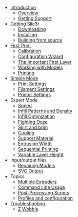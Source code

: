 <div id="manual-toc">

* [Introduction](/intro/overview.html)
    * [Overview](/intro/overview.html)
    * [Getting Support](/intro/getting-support.html)
* [Getting Slic3r](/getting-slic3r/getting-slic3r.html)
    * [Downloading](/getting-slic3r/getting-slic3r.html#downloading)
    * [Installing](/getting-slic3r/getting-slic3r.html#installing)
    * [Building from source](/getting-slic3r/getting-slic3r#building-from-source)
* [First Print](/first-print/calibration.html)
    * [Calibration](/first-print/calibration.html)
    * [Configuration Wizard](/first-print/configuration-wizard.html)
    * [The Important First Layer](/first-print/first-layer.html)
    * [Working with Models](/first-print/working-with-models.html)
    * [Printing](/first-print/printing.html)
* [Simple Mode](/simple-mode/simple-mode.html)
    * [Print Settings](/simple-mode/simple-mode.html#print-settings)
    * [Filament Settings](/simple-mode/simple-mode.html#filament-settings)
    * [Printer Settings](/simple-mode/simple-mode.html#printer-settings)
* Expert Mode
    * [Speed](/expert-mode/speed.html)
    * [Infill Patterns and Density](/expert-mode/infill.html)
    * [Infill Optimization](/expert-mode/infill-optimization.html)
    * [Fighting Ooze](/expert-mode/fighting-ooze.html)
    * [Skirt and brim](/expert-mode/skirt.html)
    * [Cooling](/expert-mode/cooling.html)
    * [Support Material](/expert-mode/support-material.html)
    * [Extrusion Width](/expert-mode/extrusion-width.html)
    * [Sequential Printing](/advanced/sequential-printing.html)
    * [Variable Layer Height](/expert-mode/variable-layer-height.html)
* Input/output files
    * [Repairing Models](/advanced/repairing-models.html)
    * [SVG Output](/advanced/svg-output.html)
* Topics
    * [Multiple Extruders](/expert-mode/multiple-extruders.html)
    * [Command Line Usage](/advanced/command-line.html)
    * [Post-Processing Scripts](/advanced/post-processing.html)
    * [Profiles and configuration](/configuration-organization/configuration-organization.html)
* [Troubleshooting](/troubleshooting/troubleshooting.html)
    * [Z Wobble](/troubleshooting/troubleshooting.html#z-wobble)
    
</div>
